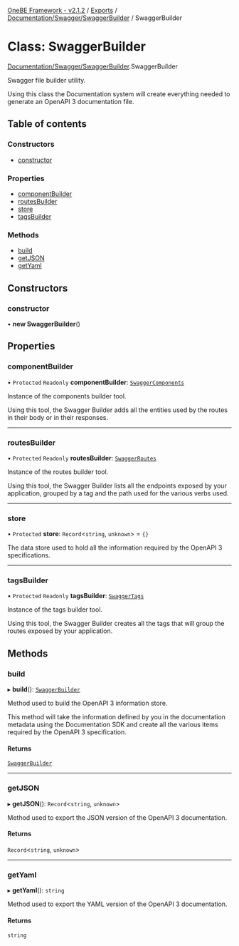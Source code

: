 [OneBE Framework - v2.1.2](../README.md) / [Exports](../modules.md) / [Documentation/Swagger/SwaggerBuilder](../modules/Documentation_Swagger_SwaggerBuilder.md) / SwaggerBuilder

# Class: SwaggerBuilder

[Documentation/Swagger/SwaggerBuilder](../modules/Documentation_Swagger_SwaggerBuilder.md).SwaggerBuilder

Swagger file builder utility.

Using this class the Documentation system will create everything needed
to generate an OpenAPI 3 documentation file.

## Table of contents

### Constructors

- [constructor](Documentation_Swagger_SwaggerBuilder.SwaggerBuilder.md#constructor)

### Properties

- [componentBuilder](Documentation_Swagger_SwaggerBuilder.SwaggerBuilder.md#componentbuilder)
- [routesBuilder](Documentation_Swagger_SwaggerBuilder.SwaggerBuilder.md#routesbuilder)
- [store](Documentation_Swagger_SwaggerBuilder.SwaggerBuilder.md#store)
- [tagsBuilder](Documentation_Swagger_SwaggerBuilder.SwaggerBuilder.md#tagsbuilder)

### Methods

- [build](Documentation_Swagger_SwaggerBuilder.SwaggerBuilder.md#build)
- [getJSON](Documentation_Swagger_SwaggerBuilder.SwaggerBuilder.md#getjson)
- [getYaml](Documentation_Swagger_SwaggerBuilder.SwaggerBuilder.md#getyaml)

## Constructors

### constructor

• **new SwaggerBuilder**()

## Properties

### componentBuilder

• `Protected` `Readonly` **componentBuilder**: [`SwaggerComponents`](Documentation_Swagger_Modules_SwaggerComponents.SwaggerComponents.md)

Instance of the components builder tool.

Using this tool, the Swagger Builder adds all the entities used by the routes
in their body or in their responses.

___

### routesBuilder

• `Protected` `Readonly` **routesBuilder**: [`SwaggerRoutes`](Documentation_Swagger_Modules_SwaggerRoutes.SwaggerRoutes.md)

Instance of the routes builder tool.

Using this tool, the Swagger Builder lists all the endpoints exposed by your
application, grouped by a tag and the path used for the various verbs used.

___

### store

• `Protected` **store**: `Record`<`string`, `unknown`\> = `{}`

The data store used to hold all the information required by the
OpenAPI 3 specifications.

___

### tagsBuilder

• `Protected` `Readonly` **tagsBuilder**: [`SwaggerTags`](Documentation_Swagger_Modules_SwaggerTags.SwaggerTags.md)

Instance of the tags builder tool.

Using this tool, the Swagger Builder creates all the tags that will group the
routes exposed by your application.

## Methods

### build

▸ **build**(): [`SwaggerBuilder`](Documentation_Swagger_SwaggerBuilder.SwaggerBuilder.md)

Method used to build the OpenAPI 3 information store.

This method will take the information defined by you in the documentation metadata
using the Documentation SDK and create all the various items required by the OpenAPI 3
specification.

#### Returns

[`SwaggerBuilder`](Documentation_Swagger_SwaggerBuilder.SwaggerBuilder.md)

___

### getJSON

▸ **getJSON**(): `Record`<`string`, `unknown`\>

Method used to export the JSON version of the OpenAPI 3 documentation.

#### Returns

`Record`<`string`, `unknown`\>

___

### getYaml

▸ **getYaml**(): `string`

Method used to export the YAML version of the OpenAPI 3 documentation.

#### Returns

`string`
